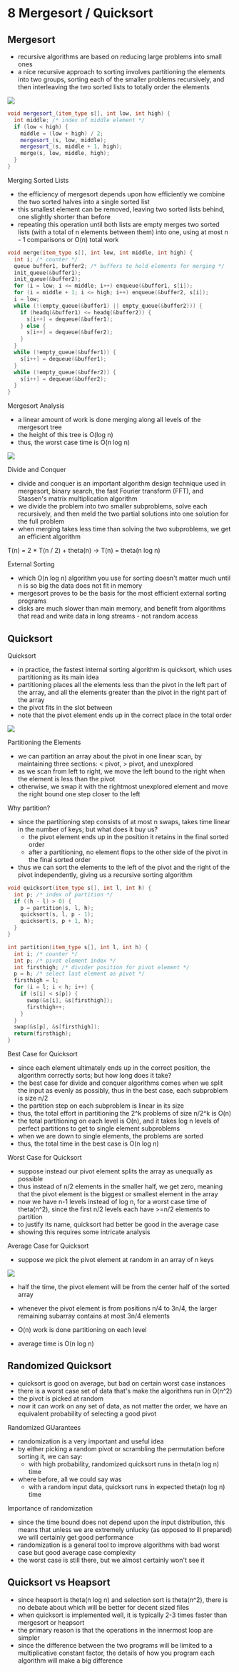 # 8 Mergesort / Quicksort

## Mergesort

- recursive algorithms are based on reducing large problems into small ones
- a nice recursive approach to sorting involves partitioning the elements into two groups, sorting each of the smaller problems recursively, and then interleaving the two sorted lists to totally order the elements

![](../assets/mergesort-example.gif)

```c++
void mergesort_(item_type s[], int low, int high) {
  int middle; /* index of middle element */
  if (low < high) {
    middle = (low + high) / 2;
    mergesort_(s, low, middle);
    mergesort_(s, middle + 1, high);
    merge(s, low, middle, high);
  }
}
```

Merging Sorted Lists

- the efficiency of mergesort depends upon how efficiently we combine the two sorted halves into a single sorted list
- this smallest element can be removed, leaving two sorted lists behind, one slightly shorter than before
- repeating this operation until both lists are empty merges two sorted lists (with a total of n elements between them) into one, using at most n - 1 comparisons or O(n) total work

```c++
void merge(item_type s[], int low, int middle, int high) {
  int i; /* counter */
  queue buffer1, buffer2; /* buffers to hold elements for merging */
  init_queue(&buffer1);
  init_queue(&buffer2);
  for (i = low; i <= middle; i++) enqueue(&buffer1, s[i]);
  for (i = middle + 1; i <= high; i++) enqueue(&buffer2, s[i]);
  i = low;
  while (!(empty_queue(&buffer1) || empty_queue(&buffer2))) {
    if (headq(&buffer1) <= headq(&buffer2)) {
      s[i++] = dequeue(&buffer1);
    } else {
      s[i++] = dequeue(&buffer2);
    }
  }
  while (!empty_queue(&buffer1)) {
    s[i++] = dequeue(&buffer1);
  }
  while (!empty_queue(&buffer2)) {
    s[i++] = dequeue(&buffer2);
  }
}
```

Mergesort Analysis
- a linear amount of work is done merging along all levels of the mergesort tree
- the height of this tree is O(log n)
- thus, the worst case time is O(n log n)

![](../assets/mergesort-analysis.png)

Divide and Conquer
- divide and conquer is an important algorithm design technique used in mergesort, binary search, the fast Fourier transform (FFT), and Stassen's matrix multiplication algorithm
- we divide the problem into two smaller subproblems, solve each recursively, and then meld the two partial solutions into one solution for the full problem
- when merging takes less time than solving the two subproblems, we get an efficient algorithm

T(n) = 2 * T(n / 2) + theta(n) -> T(n) = theta(n log n)

External Sorting
- which O(n log n) algorithm you use for sorting doesn't matter much until n is so big the data does not fit in memory
- mergesort proves to be the basis for the most efficient external sorting programs
- disks are much slower than main memory, and benefit from algorithms that read and write data in long streams - not random access

## Quicksort

Quicksort
- in practice, the fastest internal sorting algorithm is quicksort, which uses partitioning as its main idea
- partitioning places all the elements less than the pivot in the left part of the array, and all the elements greater than the pivot in the right part of the array
- the pivot fits in the slot between
- note that the pivot element ends up in the correct place in the total order

![](../assets/quicksort-example.gif)

Partitioning the Elements
- we can partition an array about the pivot in one linear scan, by maintaining three sections: < pivot, > pivot, and unexplored
- as we scan from left to right, we move the left bound to the right when the element is less than the pivot
- otherwise, we swap it with the rightmost unexplored element and move the right bound one step closer to the left

Why partition?
- since the partitioning step consists of at most n swaps, takes time linear in the number of keys; but what does it buy us?
  - the pivot element ends up in the position it retains in the final sorted order
  - after a partitioning, no element flops to the other side of the pivot in the final sorted order
- thus we can sort the elements to the left of the pivot and the right of the pivot independently, giving us a recursive sorting algorithm

```c++
void quicksort(item_type s[], int l, int h) {
  int p; /* index of partition */
  if ((h - l) > 0) {
    p = partition(s, l, h);
    quicksort(s, l, p - 1);
    quicksort(s, p + 1, h);
  }
}
```

```c++
int partition(item_type s[], int l, int h) {
  int i; /* counter */
  int p; /* pivot element index */
  int firsthigh; /* divider position for pivot element */
  p = h; /* select last element as pivot */
  firsthigh = l;
  for (i = l; i < h; i++) {
    if (s[i] < s[p]) {
      swap(&s[i], &s[firsthigh]);
      firsthigh++;
    }
  }
  swap(&s[p], &s[firsthigh]);
  return(firsthigh);
}
```

Best Case for Quicksort
- since each element ultimately ends up in the correct position, the algorithm correctly sorts; but how long does it take?
- the best case for divide and conquer algorithms comes when we split the input as evenly as possibly, thus in the best case, each subproblem is size n/2
- the partition step on each subproblem is linear in its size
- thus, the total effort in partitioning the 2^k problems of size n/2^k is O(n)
- the total partitioning on each level is O(n), and it takes log n levels of perfect partitions to get to single element subproblems
- when we are down to single elements, the problems are sorted
- thus, the total time in the best case is O(n log n)

Worst Case for Quicksort
- suppose instead our pivot element splits the array as unequally as possible
- thus instead of n/2 elements in the smaller half, we get zero, meaning that the pivot element is the biggest or smallest element in the array
- now we have n-1 levels instead of log n, for a worst case time of theta(n^2), since the first n/2 levels each have >=n/2 elements to partition
- to justify its name, quicksort had better be good in the average case
- showing this requires some intricate analysis

Average Case for Quicksort
- suppose we pick the pivot element at random in an array of n keys

![](../assets/quicksort-average.png)

- half the time, the pivot element will be from the center half of the sorted array
- whenever the pivot element is from positions n/4 to 3n/4, the larger remaining subarray contains at most 3n/4 elements

- O(n) work is done partitioning on each level
- average time is O(n log n)

## Randomized Quicksort

- quicksort is good on average, but bad on certain worst case instances
- there is a worst case set of data that's make the algorithms run in O(n^2)
- the pivot is picked at random
- now it can work on any set of data, as not matter the order, we have an equivalent probability of selecting a good pivot

Randomized GUarantees
- randomization is a very important and useful idea
- by either picking a random pivot or scrambling the permutation before sorting it, we can say:
  - with high probability, randomized quicksort runs in theta(n log n) time
- where before, all we could say was
  - with a random input data, quicksort runs in expected theta(n log n) time

Importance of randomization
- since the time bound does not depend upon the input distribution, this means that unless we are extremely unlucky (as opposed to ill prepared) we will certainly get good performance
- randomization is a general tool to improve algorithms with bad worst case but good average case complexity
- the worst case is still there, but we almost certainly won't see it

## Quicksort vs Heapsort

- since heapsort is theta(n log n) and selection sort is theta(n^2), there is no debate about which will be better for decent sized files
- when quicksort is implemented well, it is typically 2-3 times faster than mergesort or heapsort
- the primary reason is that the operations in the innermost loop are simpler
- since the difference between the two programs will be limited to a multiplicative constant factor, the details of how you program each algorithm will make a big difference
